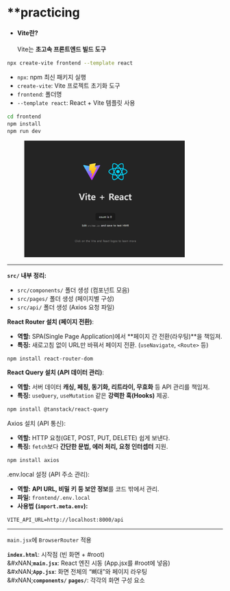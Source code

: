 # \*\*practicing

*   #### **Vite란?**

    Vite는 **초고속 프론트엔드 빌드 도구**

```bash
npx create-vite frontend --template react
```

* `npx`: npm 최신 패키지 실행
* `create-vite`: Vite 프로젝트 초기화 도구
* `frontend`: 폴더명
* `--template react`: React + Vite 템플릿 사용

```bash
cd frontend
npm install
npm run dev
```

<div align="left"><figure><img src="../../.gitbook/assets/image.png" alt="" width="375"><figcaption></figcaption></figure></div>

***

**`src/` 내부 정리:**

* `src/components/` 폴더 생성 (컴포넌트 모음)
* `src/pages/` 폴더 생성 (페이지별 구성)
* `src/api/` 폴더 생성 (Axios 요청 파일)

**React Router 설치 (페이지 전환)**:

* **역할:** SPA(Single Page Application)에서 \*\*페이지 간 전환(라우팅)\*\*을 책임져.
* **특징:** 새로고침 없이 URL만 바꿔서 페이지 전환. (`useNavigate`, `<Route>` 등)

```bash
npm install react-router-dom
```

**React Query 설치 (API 데이터 관리)**:

* **역할:** 서버 데이터 **캐싱, 페칭, 동기화, 리트라이, 무효화** 등 API 관리를 책임져.
* **특징:** `useQuery`, `useMutation` 같은 **강력한 훅(Hooks)** 제공.

```bash
npm install @tanstack/react-query
```

Axios 설치 (API 통신):

* **역할:** HTTP 요청(GET, POST, PUT, DELETE) 쉽게 보낸다.
* **특징:** `fetch`보다 **간단한 문법, 에러 처리, 요청 인터셉터** 지원.

```bash
npm install axios
```

.env.local 설정 (API 주소 관리):

* **역할:** **API URL, 비밀 키 등 보안 정보**를 코드 밖에서 관리.
* **파일:** `frontend/.env.local`
* **사용법 (`import.meta.env`):**

```
VITE_API_URL=http://localhost:8000/api
```

***

`main.jsx`에 `BrowserRouter` 적용



**`index.html`**: 시작점 (빈 화면 + #root)\
&#xNAN;**`main.jsx`**: React 엔진 시동 (App.jsx를 #root에 넣음)\
&#xNAN;**`App.jsx`**: 화면 전체의 “뼈대”와 페이지 라우팅\
&#xNAN;**`components/`** **`pages/`**: 각각의 화면 구성 요소







